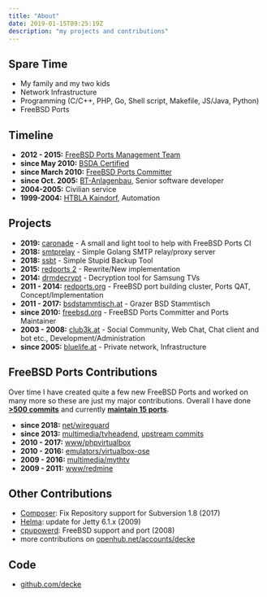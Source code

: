 ```yaml
---
title: "About"
date: 2019-01-15T09:25:19Z
description: "my projects and contributions"
---
```


## Spare Time
* My family and my two kids
* Network Infrastructure
* Programming (C/C++, PHP, Go, Shell script, Makefile, JS/Java, Python)
* FreeBSD Ports

                
## Timeline
* **2012 - 2015:** [FreeBSD Ports Management Team](https://www.freebsd.org/portmgr/)
* **since May 2010:** [BSDA Certified](http://www.bsdcertification.org/)
* **since March 2010:** [FreeBSD Ports Committer](http://www.freebsd.org/news/newsflash.html#event20100331:01)
* **since Oct. 2005:** [BT-Anlagenbau](http://www.ece-log.at), Senior software developer
* **2004-2005:** Civilian  service
* **1999-2004:** [HTBLA Kaindorf](http://www.htl-kaindorf.at), Automation


## Projects
* **2019:** [caronade](https://github.com/decke/caronade) - A small and light tool to help with FreeBSD Ports CI
* **2018:** [smtprelay](https://github.com/decke/smtprelay) - Simple Golang SMTP relay/proxy server
* **2018:** [ssbt](https://github.com/decke/ssbt) - Simple Stupid Backup Tool
* **2015:** [redports 2](https://github.com/freebsd/redports) - Rewrite/New implementation
* **2014:** [drmdecrypt](https://github.com/decke/drmdecrypt) - Decryption tool for Samsung TVs
* **2011 - 2014:** [redports.org](https://github.com/freebsd/redports-1) - FreeBSD port building cluster, Ports QAT, Concept/Implementation
* **2011 - 2017:** [bsdstammtisch.at](https://bsdstammtisch.at) - Grazer BSD Stammtisch
* **since 2010:** [freebsd.org](https://www.freebsd.org) - FreeBSD Ports Committer and Ports Maintainer
* **2003 - 2008:** [club3k.at](https://www.itac.at) - Social Community, Web Chat, Chat client and bot etc., Development/Administration
* **since 2005:** [bluelife.at](https://www.bluelife.at/network/) - Private network, Infrastructure


## FreeBSD Ports Contributions

Over time I have created quite a few new FreeBSD Ports and worked on many more so these are just my major contributions. Overall I have done **[>500 commits](https://www.freshports.org/search.php?stype=committer&method=exact&query=decke)** and currently **[maintain 15 ports](https://portscout.freebsd.org/decke@freebsd.org.html)**.

* **since 2018:** [net/wireguard](https://freshports.org/net/wireguard)
* **since 2013:** [multimedia/tvheadend](https://freshports.org/multimedia/tvheadend), [upstream commits](https://github.com/tvheadend/tvheadend/commits?author=decke)
* **2010 - 2017:** [www/phpvirtualbox](https://freshports.org/www/phpvirtualbox)
* **2010 - 2016:** [emulators/virtualbox-ose](https://freshports.org/emulators/virtualbox-ose)
* **2009 - 2016:** [multimedia/mythtv](https://freshports.org/multimedia/mythtv)
* **2009 - 2011:** [www/redmine](https://freshports.org/www/redmine)


## Other Contributions
* [Composer](https://github.com/composer/composer/commit/70314f3570247ce9a62934997ea449ec44cd635b): Fix Repository support  for Subversion 1.8 (2017)
* [Helma](https://github.com/helma-org/helma): update for Jetty 6.1.x (2009)
* [cpupowerd](http://cpupowerd.sourceforge.net/): FreeBSD support and port (2008)
* more contributions on [openhub.net/accounts/decke](https://www.openhub.net/accounts/decke)

## Code

* [github.com/decke](https://github.com/decke/)
